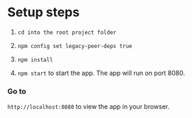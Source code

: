 # Setup steps

1. ```cd into the root project folder```

2. ```npm config set legacy-peer-deps true```

3. ```npm install```

4. ```npm start``` to start the app.
The app will run on port 8080.

### Go to

```http://localhost:8080``` to view the app in your browser.
